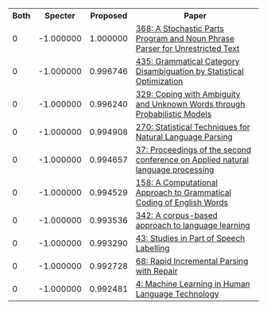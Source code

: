 <html><table><tr>
<th>Both</th>
<th>Specter</th>
<th>Proposed</th>
<th>Paper</th>
</tr>
<tr>
<td>0</td>
<td>-1.000000</td>
<td>1.000000</td>
<td><a href="https://www.semanticscholar.org/paper/2638cf0a161f4510f1c16d8a76b4361faf5b4718">368: A Stochastic Parts Program and Noun Phrase Parser for Unrestricted Text</a></td>
</tr>
<tr>
<td>0</td>
<td>-1.000000</td>
<td>0.996746</td>
<td><a href="https://www.semanticscholar.org/paper/3a8de92b304729f15d9bd6c3d22a56ab9b31e212">435: Grammatical Category Disambiguation by Statistical Optimization</a></td>
</tr>
<tr>
<td>0</td>
<td>-1.000000</td>
<td>0.996240</td>
<td><a href="https://www.semanticscholar.org/paper/6a94da952fb8ffc77881028081e90efb494f1c5d">329: Coping with Ambiguity and Unknown Words through Probabilistic Models</a></td>
</tr>
<tr>
<td>0</td>
<td>-1.000000</td>
<td>0.994908</td>
<td><a href="https://www.semanticscholar.org/paper/29fdbbd3bb0b3c798a57e10576d318281d37dd2a">270: Statistical Techniques for Natural Language Parsing</a></td>
</tr>
<tr>
<td>0</td>
<td>-1.000000</td>
<td>0.994657</td>
<td><a href="https://www.semanticscholar.org/paper/be8fa5c16e8c94163e6235062ec8b58cadadd4e9">37: Proceedings of the second conference on Applied natural language processing</a></td>
</tr>
<tr>
<td>0</td>
<td>-1.000000</td>
<td>0.994529</td>
<td><a href="https://www.semanticscholar.org/paper/a12f03b45fc6899151d143efd9fe14f9dd69fb7b">158: A Computational Approach to Grammatical Coding of English Words</a></td>
</tr>
<tr>
<td>0</td>
<td>-1.000000</td>
<td>0.993536</td>
<td><a href="https://www.semanticscholar.org/paper/4f11e1b9d2656d8738329458ef3d325e6c6194a5">342: A corpus-based approach to language learning</a></td>
</tr>
<tr>
<td>0</td>
<td>-1.000000</td>
<td>0.993290</td>
<td><a href="https://www.semanticscholar.org/paper/f89268038d043ab1bc3aff0034202ba46e7acd84">43: Studies in Part of Speech Labelling</a></td>
</tr>
<tr>
<td>0</td>
<td>-1.000000</td>
<td>0.992728</td>
<td><a href="https://www.semanticscholar.org/paper/4c38b7b68393e53e712341e16954064d2ba13319">68: Rapid Incremental Parsing with Repair</a></td>
</tr>
<tr>
<td>0</td>
<td>-1.000000</td>
<td>0.992481</td>
<td><a href="https://www.semanticscholar.org/paper/a846a945f8e4f3ef1f6ee628009e80bc7d0387ce">4: Machine Learning in Human Language Technology</a></td>
</tr>
</table></html>

